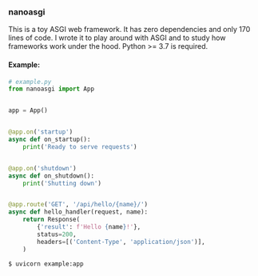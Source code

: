 ### nanoasgi
This is a toy ASGI web framework. It has zero dependencies and only 170 lines of code. I wrote it to play around with ASGI and to study how frameworks work under the hood.
Python >= 3.7 is required.

#### Example:
```python
# example.py
from nanoasgi import App


app = App()


@app.on('startup')
async def on_startup():
    print('Ready to serve requests')


@app.on('shutdown')
async def on_shutdown():
    print('Shutting down')


@app.route('GET', '/api/hello/{name}/')
async def hello_handler(request, name):
    return Response(
        {'result': f'Hello {name}!'},
        status=200,
        headers=[('Content-Type', 'application/json')],
    )
```
```bash
$ uvicorn example:app
```
